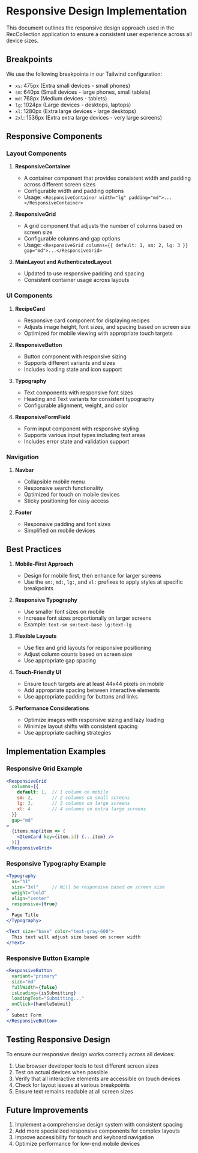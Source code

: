 # Responsive Design Implementation

This document outlines the responsive design approach used in the RecCollection application to ensure a consistent user experience across all device sizes.

## Breakpoints

We use the following breakpoints in our Tailwind configuration:

- `xs`: 475px (Extra small devices - small phones)
- `sm`: 640px (Small devices - large phones, small tablets)
- `md`: 768px (Medium devices - tablets)
- `lg`: 1024px (Large devices - desktops, laptops)
- `xl`: 1280px (Extra large devices - large desktops)
- `2xl`: 1536px (Extra extra large devices - very large screens)

## Responsive Components

### Layout Components

1. **ResponsiveContainer**
   - A container component that provides consistent width and padding across different screen sizes
   - Configurable width and padding options
   - Usage: `<ResponsiveContainer width="lg" padding="md">...</ResponsiveContainer>`

2. **ResponsiveGrid**
   - A grid component that adjusts the number of columns based on screen size
   - Configurable columns and gap options
   - Usage: `<ResponsiveGrid columns={{ default: 1, sm: 2, lg: 3 }} gap="md">...</ResponsiveGrid>`

3. **MainLayout and AuthenticatedLayout**
   - Updated to use responsive padding and spacing
   - Consistent container usage across layouts

### UI Components

1. **RecipeCard**
   - Responsive card component for displaying recipes
   - Adjusts image height, font sizes, and spacing based on screen size
   - Optimized for mobile viewing with appropriate touch targets

2. **ResponsiveButton**
   - Button component with responsive sizing
   - Supports different variants and sizes
   - Includes loading state and icon support

3. **Typography**
   - Text components with responsive font sizes
   - Heading and Text variants for consistent typography
   - Configurable alignment, weight, and color

4. **ResponsiveFormField**
   - Form input component with responsive styling
   - Supports various input types including text areas
   - Includes error state and validation support

### Navigation

1. **Navbar**
   - Collapsible mobile menu
   - Responsive search functionality
   - Optimized for touch on mobile devices
   - Sticky positioning for easy access

2. **Footer**
   - Responsive padding and font sizes
   - Simplified on mobile devices

## Best Practices

1. **Mobile-First Approach**
   - Design for mobile first, then enhance for larger screens
   - Use the `sm:`, `md:`, `lg:`, and `xl:` prefixes to apply styles at specific breakpoints

2. **Responsive Typography**
   - Use smaller font sizes on mobile
   - Increase font sizes proportionally on larger screens
   - Example: `text-sm sm:text-base lg:text-lg`

3. **Flexible Layouts**
   - Use flex and grid layouts for responsive positioning
   - Adjust column counts based on screen size
   - Use appropriate gap spacing

4. **Touch-Friendly UI**
   - Ensure touch targets are at least 44x44 pixels on mobile
   - Add appropriate spacing between interactive elements
   - Use appropriate padding for buttons and links

5. **Performance Considerations**
   - Optimize images with responsive sizing and lazy loading
   - Minimize layout shifts with consistent spacing
   - Use appropriate caching strategies

## Implementation Examples

### Responsive Grid Example

```jsx
<ResponsiveGrid 
  columns={{ 
    default: 1,  // 1 column on mobile
    sm: 2,       // 2 columns on small screens
    lg: 3,       // 3 columns on large screens
    xl: 4        // 4 columns on extra large screens
  }} 
  gap="md"
>
  {items.map(item => (
    <ItemCard key={item.id} {...item} />
  ))}
</ResponsiveGrid>
```

### Responsive Typography Example

```jsx
<Typography 
  as="h1" 
  size="3xl"     // Will be responsive based on screen size
  weight="bold" 
  align="center"
  responsive={true}
>
  Page Title
</Typography>

<Text size="base" color="text-gray-600">
  This text will adjust size based on screen width
</Text>
```

### Responsive Button Example

```jsx
<ResponsiveButton 
  variant="primary" 
  size="md"
  fullWidth={false}
  isLoading={isSubmitting}
  loadingText="Submitting..."
  onClick={handleSubmit}
>
  Submit Form
</ResponsiveButton>
```

## Testing Responsive Design

To ensure our responsive design works correctly across all devices:

1. Use browser developer tools to test different screen sizes
2. Test on actual devices when possible
3. Verify that all interactive elements are accessible on touch devices
4. Check for layout issues at various breakpoints
5. Ensure text remains readable at all screen sizes

## Future Improvements

1. Implement a comprehensive design system with consistent spacing
2. Add more specialized responsive components for complex layouts
3. Improve accessibility for touch and keyboard navigation
4. Optimize performance for low-end mobile devices
